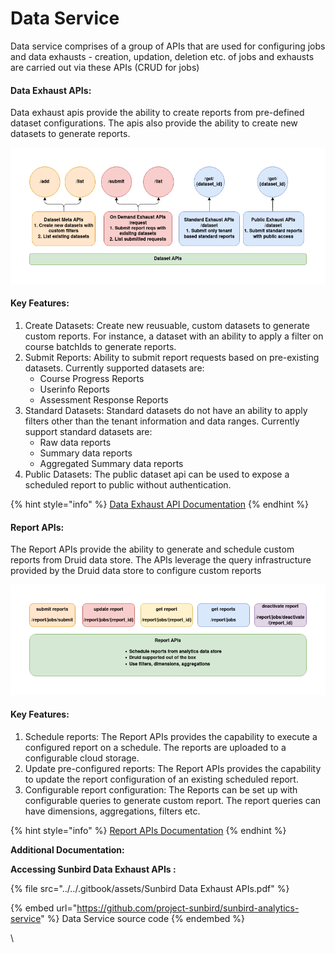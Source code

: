 # Data Service

Data service comprises of a group of APIs that are used for configuring jobs and data exhausts - creation, updation, deletion etc. of jobs and exhausts are carried out via these APIs (CRUD for jobs)

#### Data Exhaust APIs:

Data exhaust apis provide the ability to create reports from pre-defined dataset configurations. The apis also provide the ability to create new datasets to generate reports.

![Data Exhaust/Report APIs](<../../.gitbook/assets/Data Service.png>)

#### Key Features:

1. Create Datasets: Create new reusuable, custom datasets to generate custom reports. For instance, a dataset with an ability to apply a filter on course batchIds to generate reports.
2. Submit Reports: Ability to submit report requests based on pre-existing datasets. Currently supported datasets are:
   * Course Progress Reports
   * Userinfo Reports
   * Assessment Response Reports
3. Standard Datasets: Standard datasets do not have an ability to apply filters other than the tenant information and data ranges. Currently support standard datasets are:
   * Raw data reports
   * Summary data reports
   * Aggregated Summary data reports
4. Public Datasets: The public dataset api can be used to expose a scheduled report to public without authentication.

{% hint style="info" %}
[Data Exhaust API Documentation](http://docs.sunbird.org/latest/apis/dataexhaustapi/index.html)
{% endhint %}

#### Report APIs:

The Report APIs provide the ability to generate and schedule custom reports from Druid data store. The APIs leverage the query infrastructure provided by the Druid data store to configure custom reports

![](<../../.gitbook/assets/Report APIs.png>)

#### Key Features:

1. Schedule reports: The Report APIs provides the capability to execute a configured report on a schedule. The reports are uploaded to a configurable cloud storage.
2. Update pre-configured reports: The Report APIs provides the capability to update the report configuration of an existing scheduled report.
3. Configurable report configuration: The Reports can be set up with configurable queries to generate custom report. The report queries can have dimensions, aggregations, filters etc.

{% hint style="info" %}
[Report APIs Documentation](http://docs.sunbird.org/latest/apis/druidreportapi/index.html)
{% endhint %}

**Additional Documentation:**

**Accessing Sunbird Data Exhaust APIs :**

{% file src="../../.gitbook/assets/Sunbird Data Exhaust APIs.pdf" %}

{% embed url="https://github.com/project-sunbird/sunbird-analytics-service" %}
Data Service source code
{% endembed %}

\\
